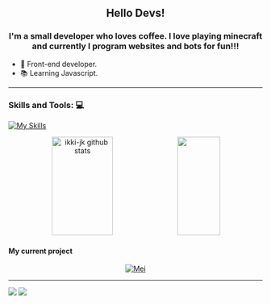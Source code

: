 
<h2 align="center"> Hello Devs!</h2>
<h3 align="center">I'm a small developer who loves coffee. I love playing minecraft and currently I program websites and bots for fun!!!</h3>

- 🎨 Front-end developer.
- 📚 Learning Javascript.
---
### Skills and Tools: 💻
[![My Skills](https://skillicons.dev/icons?i=js,html,css,discordjs,git,vscode,figma,mongo)](https://skillicons.dev)

<div align="center">  
  <img width="49%" height="195px" src="https://github-readme-stats.vercel.app/api?username=ikki-jk&show_icons=true&hide_border=true&title_color=8A53B1FF&icon_color=8A53B1FF&text_color=c9d1d9&bg_color=0d1117" alt="ikki-jk github stats" /> 
  <img width="41%" height="195px" src="https://github-readme-stats.vercel.app/api/top-langs/?username=ikki-jk&layout=compact&hide_border=true&title_color=8A53B1FF&text_color=8A53B1FF&bg_color=0d1117" />
</div>

#### My current project
<p align=center>
   <a href="https://github.com/ikki-jk/Mei" target="_blank">
  <img src="https://github-readme-stats.vercel.app/api/pin/?username=ikki-jk&repo=Mei&hide_border=true&title_color=8A53B1FF&text_color=ffffff&icon_color=8A53B1FF&bg_color=0D1117" alt="Mei" ></a><br>
</p>

---
<a href="https://www.instagram.com/eu.ikki/"><img src="https://img.shields.io/badge/-Instagram-2f3136?style=for-the-badge&logo=instagram&logoColor=white" target="_blank"></a>
<a href="https://discord.com/invite/wQGtXQfUTe" target="_blank"><img src="https://img.shields.io/badge/Discord-2f3136?style=for-the-badge&logo=discord&logoColor=white" target="_blank"></a>

